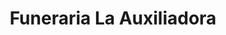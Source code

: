 ---
title: "Funeraria La Auxiliadora"
url: /santa-tecla/funeraria-la-auxiliadora/
shop: directores de funerarias
---